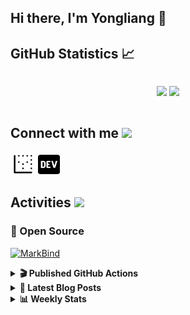 ## Hi there, I'm Yongliang 👋 

## GitHub Statistics :chart_with_upwards_trend:
<div align="center">
<div style="display: flex; align-items: center; justify-content: center;">

[![](https://github-readme-stats.vercel.app/api?username=tlylt&show_icons=true&theme=tokyonight&hide_border=true&locale=en)](https://github.com/tlylt)
[![](https://github-readme-streak-stats.herokuapp.com/?user=tlylt&theme=tokyonight&hide_border=true)](https://github.com/tlylt)
</div>
</div>

## Connect with me <img src="https://media.giphy.com/media/2wh5K5yE3ulp3xgYcG/giphy-downsized.gif" width="30">

<a href="https://www.yongliangliu.com/" target="_blank"><img align="center" src="static/site-icon.png" alt="yongliangliu.com" height="40" width="40" /></a>
<a href="https://dev.to/tlylt" target="_blank"><img align="center" src="static/dev-badge.svg" alt="dev.to/tlylt" height="35" width="35" /></a>

## Activities <img src="https://media.giphy.com/media/WUlplcMpOCEmTGBtBW/giphy.gif" width="30">

### 🔭 Open Source

[![MarkBind](https://github-readme-stats.vercel.app/api/pin/?username=markbind&repo=markbind)](https://github.com/MarkBind/markbind)

<details>
<summary> <b>🎬 Published GitHub Actions </b> </summary>

[![install-graphviz](https://github-readme-stats.vercel.app/api/pin/?username=tlylt&repo=install-graphviz)](https://github.com/tlylt/install-graphviz)

[![reposense-action](https://github-readme-stats.vercel.app/api/pin/?username=tlylt&repo=reposense-action)](https://github.com/tlylt/reposense-action)

[![markbin-action](https://github-readme-stats.vercel.app/api/pin/?username=markbind&repo=markbind-action)](https://github.com/MarkBind/markbind-action)

</details>

<details>
<summary> <b>📕 Latest Blog Posts</b> </summary>

<!-- BLOG-POST-LIST:START -->
- [Repository Pattern, Revisited](https://www.yongliangliu.com/blog/repository-pattern-revisited/)
- [Open Source Software &lpar;OSS&rpar; Developer Journey](https://www.yongliangliu.com/blog/oss-dev-logs/)
- [Crossing abstraction barrier between parent and child class](https://www.yongliangliu.com/blog/cross-abstraction-barrier-between-parent-child/)
- [Intermediate GitHub CI Workflow Walk Through](https://www.yongliangliu.com/blog/intermediate-github-ci-workflow-walk-through/)
- [RooFind](https://www.yongliangliu.com/blog/roofind/)
<!-- BLOG-POST-LIST:END -->

</details>

<details>
<summary> <b>📊 Weekly Stats</b> </summary>

<!--START_SECTION:waka-->
![Code Time](http://img.shields.io/badge/Code%20Time-523%20hrs%2055%20mins-blue)

**🐱 My GitHub Data** 

> 🏆 4,189 Contributions in the Year 2022
 > 
> 📦 308.9 kB Used in GitHub's Storage 
 > 
> 🚫 Not Opted to Hire
 > 
> 📜 125 Public Repositories 
 > 
> 🔑 26 Private Repositories  
 > 
**I'm an Early 🐤** 

```text
🌞 Morning    364 commits    ███████░░░░░░░░░░░░░░░░░░   29.14% 
🌆 Daytime    322 commits    ██████░░░░░░░░░░░░░░░░░░░   25.78% 
🌃 Evening    462 commits    █████████░░░░░░░░░░░░░░░░   36.99% 
🌙 Night      101 commits    ██░░░░░░░░░░░░░░░░░░░░░░░   8.09%

```
📅 **I'm Most Productive on Friday** 

```text
Monday       167 commits    ███░░░░░░░░░░░░░░░░░░░░░░   13.37% 
Tuesday      125 commits    ██░░░░░░░░░░░░░░░░░░░░░░░   10.01% 
Wednesday    190 commits    ███░░░░░░░░░░░░░░░░░░░░░░   15.21% 
Thursday     190 commits    ███░░░░░░░░░░░░░░░░░░░░░░   15.21% 
Friday       242 commits    ████░░░░░░░░░░░░░░░░░░░░░   19.38% 
Saturday     178 commits    ███░░░░░░░░░░░░░░░░░░░░░░   14.25% 
Sunday       157 commits    ███░░░░░░░░░░░░░░░░░░░░░░   12.57%

```


📊 **This Week I Spent My Time On** 

```text
⌚︎ Time Zone: Asia/Singapore

💬 Programming Languages: 
Bash                     4 hrs 51 mins       ███████░░░░░░░░░░░░░░░░░░   27.59% 
YAML                     4 hrs 11 mins       ██████░░░░░░░░░░░░░░░░░░░   23.82% 
Markdown                 2 hrs 31 mins       ███░░░░░░░░░░░░░░░░░░░░░░   14.31% 
Python                   2 hrs 14 mins       ███░░░░░░░░░░░░░░░░░░░░░░   12.77% 
Solidity                 2 hrs 8 mins        ███░░░░░░░░░░░░░░░░░░░░░░   12.21%

```


 Last Updated on 19/10/2022 00:58:11 UTC
<!--END_SECTION:waka-->

</details>
